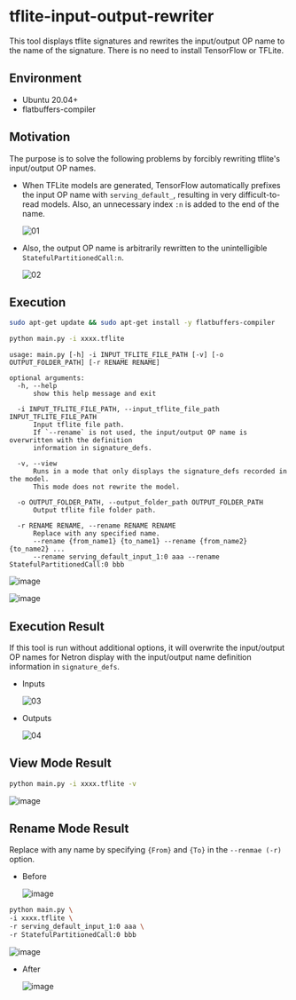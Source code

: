 # tflite-input-output-rewriter
This tool displays tflite signatures and rewrites the input/output OP name to the name of the signature. There is no need to install TensorFlow or TFLite.

## Environment
- Ubuntu 20.04+
- flatbuffers-compiler

## Motivation
The purpose is to solve the following problems by forcibly rewriting tflite's input/output OP names.

- When TFLite models are generated, TensorFlow automatically prefixes the input OP name with `serving_default_`, resulting in very difficult-to-read models. Also, an unnecessary index `:n` is added to the end of the name.

  ![01](https://github.com/PINTO0309/tflite-input-output-rewriter/assets/33194443/c83f4722-aca6-4fd6-910e-b23b20357706)

- Also, the output OP name is arbitrarily rewritten to the unintelligible `StatefulPartitionedCall:n`.

  ![02](https://github.com/PINTO0309/tflite-input-output-rewriter/assets/33194443/5d73d9e1-cae3-498f-8de6-371a8ddb9ce6)

## Execution
```bash
sudo apt-get update && sudo apt-get install -y flatbuffers-compiler

python main.py -i xxxx.tflite
```
```
usage: main.py [-h] -i INPUT_TFLITE_FILE_PATH [-v] [-o OUTPUT_FOLDER_PATH] [-r RENAME RENAME]

optional arguments:
  -h, --help
      show this help message and exit

  -i INPUT_TFLITE_FILE_PATH, --input_tflite_file_path INPUT_TFLITE_FILE_PATH
      Input tflite file path.
      If `--rename` is not used, the input/output OP name is overwritten with the definition
      information in signature_defs.

  -v, --view
      Runs in a mode that only displays the signature_defs recorded in the model.
      This mode does not rewrite the model.

  -o OUTPUT_FOLDER_PATH, --output_folder_path OUTPUT_FOLDER_PATH
      Output tflite file folder path.

  -r RENAME RENAME, --rename RENAME RENAME
      Replace with any specified name.
      --rename {from_name1} {to_name1} --rename {from_name2} {to_name2} ...
      --rename serving_default_input_1:0 aaa --rename StatefulPartitionedCall:0 bbb
```

![image](https://github.com/PINTO0309/tflite-input-output-rewriter/assets/33194443/d676da7d-533f-4fca-b5c5-09a737ffb118)

![image](https://github.com/PINTO0309/tflite-input-output-rewriter/assets/33194443/d58dca0f-ac51-4545-b49b-32f22e7a39ad)

## Execution Result
If this tool is run without additional options, it will overwrite the input/output OP names for Netron display with the input/output name definition information in `signature_defs`.
- Inputs

  ![03](https://github.com/PINTO0309/tflite-input-output-rewriter/assets/33194443/b0b4bf83-bbcf-4a26-aaf9-86e9feaf69de)

- Outputs

  ![04](https://github.com/PINTO0309/tflite-input-output-rewriter/assets/33194443/bedffe08-c072-4b07-af8f-d763a2708907)

## View Mode Result
```bash
python main.py -i xxxx.tflite -v
```
![image](https://github.com/PINTO0309/tflite-input-output-rewriter/assets/33194443/0d43d93d-647d-40f1-b464-662e39dcf228)

## Rename Mode Result
Replace with any name by specifying `{From}` and `{To}` in the `--renmae (-r)` option.

- Before

  ![image](https://github.com/PINTO0309/tflite-input-output-rewriter/assets/33194443/61195485-a756-4449-8bf2-4d9e83f06feb)

```bash
python main.py \
-i xxxx.tflite \
-r serving_default_input_1:0 aaa \
-r StatefulPartitionedCall:0 bbb
```
![image](https://github.com/PINTO0309/tflite-input-output-rewriter/assets/33194443/e2b33158-e044-460f-b032-747339e86feb)

- After

  ![image](https://github.com/PINTO0309/tflite-input-output-rewriter/assets/33194443/b339856a-63aa-46bf-9e3c-4f65198b346a)

